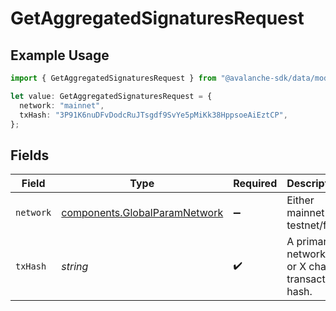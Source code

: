 # GetAggregatedSignaturesRequest

## Example Usage

```typescript
import { GetAggregatedSignaturesRequest } from "@avalanche-sdk/data/models/operations";

let value: GetAggregatedSignaturesRequest = {
  network: "mainnet",
  txHash: "3P91K6nuDFvDodcRuJTsgdf9SvYe5pMiKk38HppsoeAiEztCP",
};
```

## Fields

| Field                                                                          | Type                                                                           | Required                                                                       | Description                                                                    | Example                                                                        |
| ------------------------------------------------------------------------------ | ------------------------------------------------------------------------------ | ------------------------------------------------------------------------------ | ------------------------------------------------------------------------------ | ------------------------------------------------------------------------------ |
| `network`                                                                      | [components.GlobalParamNetwork](../../models/components/globalparamnetwork.md) | :heavy_minus_sign:                                                             | Either mainnet or testnet/fuji.                                                | mainnet                                                                        |
| `txHash`                                                                       | *string*                                                                       | :heavy_check_mark:                                                             | A primary network (P or X chain) transaction hash.                             | 3P91K6nuDFvDodcRuJTsgdf9SvYe5pMiKk38HppsoeAiEztCP                              |